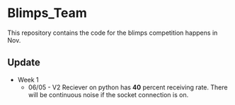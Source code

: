# Blimps_Team

This repository contains the code for the blimps competition happens in Nov.

## Update 

- Week 1
  - 06/05 - V2 Reciever on python has **40** percent receiving rate. There will be continuous noise if the socket connection is on.